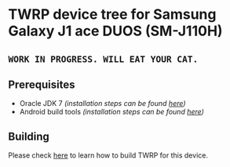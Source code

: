 # TWRP device tree for Samsung Galaxy J1 ace DUOS (SM-J110H)

## `WORK IN PROGRESS. WILL EAT YOUR CAT.`

## Prerequisites

- Oracle JDK 7 *(installation steps can be found [here](.docs/installing_jdk_7.md))*
- Android build tools *(installation steps can be found [here](https://source.android.com/setup/build/initializing?hl=en#installing-required-packages-ubuntu-1804))*

## Building

Please check [here](.docs/building_steps.md) to learn how to build TWRP for this device.
